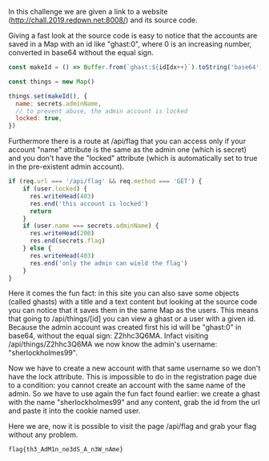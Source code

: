 In this challenge we are given a link to a website (http://chall.2019.redpwn.net:8008/) and its source code.

Giving a fast look at the source code is easy to notice that the accounts are saved in a Map with an id like "ghast:0", where 0 is an increasing number, converted in base64 without the equal sign.

```javascript
const makeId = () => Buffer.from(`ghast:${idIdx++}`).toString('base64').replace(/=/g, '')

const things = new Map()

things.set(makeId(), {
  name: secrets.adminName,
  // to prevent abuse, the admin account is locked
  locked: true,
})
```

Furthermore there is a route at /api/flag that you can access only if your account "name" attribute is the same as the admin one (which is secret) and you don't have the "locked" attribute (which is automatically set to true in the pre-existent admin account).

```javascript
if (req.url === '/api/flag' && req.method === 'GET') {
    if (user.locked) {
      res.writeHead(403)
      res.end('this account is locked')
      return
    }
    if (user.name === secrets.adminName) {
      res.writeHead(200)
      res.end(secrets.flag)
    } else {
      res.writeHead(403)
      res.end('only the admin can wield the flag')
    }
}
```

Here it comes the fun fact: in this site you can also save some objects (called ghasts) with a title and a text content but looking at the source code you can notice that it saves them in the same Map as the users. This means that going to /api/things/[id] you can view a ghast or a user with a given id. Because the admin account was created first his id will be "ghast:0" in base64, without the equal sign: Z2hhc3Q6MA. Infact visiting /api/things/Z2hhc3Q6MA we now know the admin's username: "sherlockholmes99".

Now we have to create a new account with that same username so we don't have the lock attribute. This is impossible to do in the registration page due to a condition: you cannot create an account with the same name of the admin. So we have to use again the fun fact found earlier: we create a ghast with the name "sherlockholmes99" and any content, grab the id from the url and paste it into the cookie named user.

Here we are, now it is possible to visit the page /api/flag and grab your flag without any problem.

```
flag{th3_AdM1n_ne3dS_A_n3W_nAme}
```
